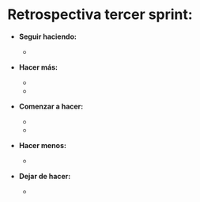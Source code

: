 # Retrospectiva tercer sprint:

  * **Seguir haciendo:**

    * 

  * **Hacer más:** 

    * 
    * 

  * **Comenzar a hacer:** 

    * 
    * 

  * **Hacer menos:** 

    * 

  * **Dejar de hacer:** 

    * 